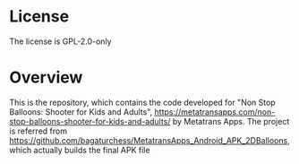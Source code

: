 # License

The license is GPL-2.0-only

# Overview

This is the repository, which contains the code developed for "Non Stop Balloons: Shooter for Kids and Adults", https://metatransapps.com/non-stop-balloons-shooter-for-kids-and-adults/ by Metatrans Apps.
The project is referred from https://github.com/bagaturchess/MetatransApps_Android_APK_2DBalloons, which actually builds the final APK file

